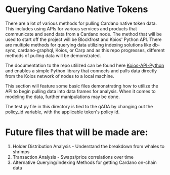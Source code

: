 # Querying Cardano Native Tokens

There are a lot of various methods for pulling Cardano native token data.  This includes using APIs for various services and products that communicate and send data from a Cardano node. The method that will be used to start off the project will be Blockfrost and Koios' Python API. There are multiple methods for querying data utilizing indexing solutions like db-sync, cardano-graphql, Koios, or Carp and as this repo progresses, different methods of pulling data will be demonstrated.

The documentation to the repo utilized can be found here [Koios-API-Python](https://github.com/cardano-apexpool/koios-api-python) and enables a simple Python library that connects and pulls data directly from the Koios network of nodes to a local machine.

This section will feature some basic files demonstrating how to utilize the API to begin pulling data into data frames for analysis.  When it comes to modeling the data, further manipulations may be done.

The test.py file in this directory is tied to the qADA by changing out the policy_id variable, with the applicable token's policy id.

# Future files that will be made are:
1. Holder Distribution Analysis - Understand the breakdown from whales to shrimps
2. Transaction Analysis - Swaps/price correlations over time
3. Alternative Querying/Indexing Methods for getting Cardano on-chain data
